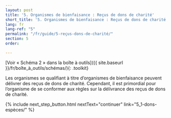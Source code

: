 ```yaml
---
layout: post
title: '5. Organismes de bienfaisance : Reçus de dons de charité'
short_title: '5. Organismes de bienfaisance : Reçus de dons de charité'
lang: fr
lang-ref: "5"
permalink: "/fr/guide/5-reçus-dons-de-charité/"
section: 5
order:

---
```

[Voir « Schéma 2 » dans la boîte à outils]({{ site.baseurl }}/fr/boîte_à_outils/schémas/){: .toolkit}

Les organismes se qualifiant à titre d’organismes de bienfaisance peuvent délivrer des reçus de dons de charité. Cependant, il est primordial pour l’organisme de se conformer aux règles sur la délivrance des reçus de dons de charité.

{% include next_step_button.html nextText="continuer" link="5_1-dons-espèces/" %}
